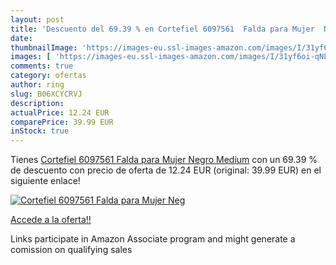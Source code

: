```yaml
---
layout: post
title: 'Descuento del 69.39 % en Cortefiel 6097561  Falda para Mujer  Neg'
date: 
thumbnailImage: 'https://images-eu.ssl-images-amazon.com/images/I/31yf6oi-qNL._SL200_.jpg'
images: [ 'https://images-eu.ssl-images-amazon.com/images/I/31yf6oi-qNL._SL200_.jpg' ]
comments: true
category: ofertas
author: ring
slug: B06XCYCRVJ
description:
actualPrice: 12.24 EUR
comparePrice: 39.99 EUR
inStock: true
---
```


Tienes [Cortefiel 6097561  Falda para Mujer  Negro  Medium](https://www.amazon.es/dp/B06XCYCRVJ/?tag=tolees-21) con un 69.39 % de descuento con precio de oferta de 12.24 EUR (original: 39.99 EUR) en el siguiente enlace!

[![Cortefiel 6097561  Falda para Mujer  Neg](https://images-eu.ssl-images-amazon.com/images/I/31yf6oi-qNL._SL200_.jpg)](https://www.amazon.es/dp/B06XCYCRVJ/?tag=tolees-21)

[Accede a la oferta!!](https://www.amazon.es/dp/B06XCYCRVJ/?tag=tolees-21)

Links participate in Amazon Associate program and might generate a comission on qualifying sales


